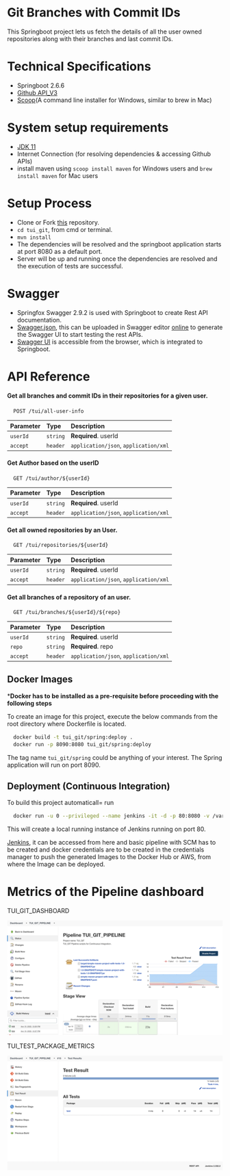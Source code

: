 
# Git Branches with Commit IDs

This Springboot project lets us fetch the details of all the user owned repositories along with their branches and last commit IDs.

# Technical Specifications

* Springboot 2.6.6
* [Github API_V3](https://developer.github.com/v3)
* [Scoop](https://scoop.sh/)(A command line installer for Windows, similar to brew in Mac)

# System setup requirements

* [JDK 11](https://jdk.java.net/11/)
* Internet Connection (for resolving dependencies & accessing Github APIs)
* install maven using `scoop install maven` for Windows users and `brew install maven` for Mac users

# Setup Process

* Clone or Fork [this](https://github.com/saisravankathi/tui_git) repository.
* `cd tui_git`, from cmd or terminal.
* `mvn install`
*  The dependencies will be resolved and the springboot application starts at port 8080 as a default port.
* Server will be up and running once the dependencies are resolved and the execution of tests are successful.


# Swagger

* Springfox Swagger 2.9.2 is used with Springboot to create Rest API documentation.
* [Swagger.json](http://localhost:8080/v2/api-docs), this can be uploaded in Swagger editor [online](https://editor.swagger.io/) to generate the Swagger UI to start testing the rest APIs.
* [Swagger UI](http://localhost:8080/swagger-ui.html) is accessible from the browser, which is integrated to Springboot.


# API Reference

#### Get all branches and commit IDs in their repositories for a given user.

```http
  POST /tui/all-user-info
```

| Parameter | Type     | Description                |
| :-------- | :------- | :------------------------- |
| `userId` | `string` | **Required**. userId |
| `accept` | `header` |  `application/json`, `application/xml` |

#### Get Author based on the userID

```http
  GET /tui/author/${userId}
```

| Parameter | Type     | Description                |
| :-------- | :------- | :------------------------- |
| `userId` | `string` | **Required**. userId |
| `accept` | `header` |  `application/json`, `application/xml` |


#### Get all owned repositories by an User.

```http
  GET /tui/repositories/${userId}
```

| Parameter | Type     | Description                |
| :-------- | :------- | :------------------------- |
| `userId` | `string` | **Required**. userId |
| `accept` | `header` |  `application/json`, `application/xml` |


#### Get all branches of a repository of an user.

```http
  GET /tui/branches/${userId}/${repo}
```

| Parameter | Type     | Description                |
| :-------- | :------- | :------------------------- |
| `userId` | `string` | **Required**. userId |
| `repo` | `string` | **Required**. repo |
| `accept` | `header` |  `application/json`, `application/xml` |



## Docker Images

***Docker has to be installed as a pre-requisite before proceeding with the following steps**

To create an image for this project, execute the below commands from the root directory where Dockerfile is located.

```bash
  docker build -t tui_git/spring:deploy .
  docker run -p 8090:8080 tui_git/spring:deploy
```
The tag name `tui_git/spring` could be anything of your interest.
The Spring application will run on port 8090.

## Deployment (Continuous Integration)

To build this project automaticall= run

```bash
  docker run -u 0 --privileged --name jenkins -it -d -p 80:8080 -v /var/run/docker.sock:/var/run/docker.sock -v $(which docker):/usr/bin/docker -v jenkins_home:/var/jenkins_home jenkins/jenkins:lts-jdk11
```


This will create a local running instance of Jenkins running on port 80.

[Jenkins](http://localhost:80), it can be accessed from here and basic pipeline with SCM has to be created and docker credentials are to be created in the credentials manager to push the generated Images to the Docker Hub or AWS, from where the Image can be deployed.


# Metrics of the Pipeline dashboard

TUI_GIT_DASHBOARD

![DASHBOARD_IMAGE](https://github.com/saisravankathi/tui_git/blob/main/examples/jenkins_dashboard.png)

TUI_TEST_PACKAGE_METRICS

![TEST_METRICS](https://github.com/saisravankathi/tui_git/blob/main/examples/jenkins_test.png)
